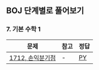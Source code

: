 ## BOJ 단계별로 풀어보기

### 7. 기본 수학 1

|문제|참고|정답|
|---|---|---|
|[1712, 손익분기점](https://boj.kr/1712)|-|[PY](https://boj.aflat.gq/ans/?id=1712)|
